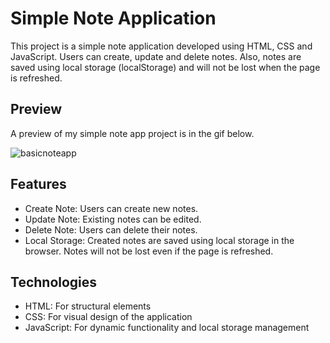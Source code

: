 # Simple Note Application

This project is a simple note application developed using HTML, CSS and JavaScript. Users can create, update and delete notes. Also, notes are saved using local storage (localStorage) and will not be lost when the page is refreshed.

## Preview
A preview of my simple note app project is in the gif below.

![basicnoteapp](https://github.com/user-attachments/assets/084f2104-1b95-48dc-88b3-11d4a4da5f16)

## Features
* Create Note: Users can create new notes.
* Update Note: Existing notes can be edited.
* Delete Note: Users can delete their notes.
* Local Storage: Created notes are saved using local storage in the browser. Notes will not be lost even if the page is refreshed.
  
## Technologies
* HTML: For structural elements
* CSS: For visual design of the application
* JavaScript: For dynamic functionality and local storage management
